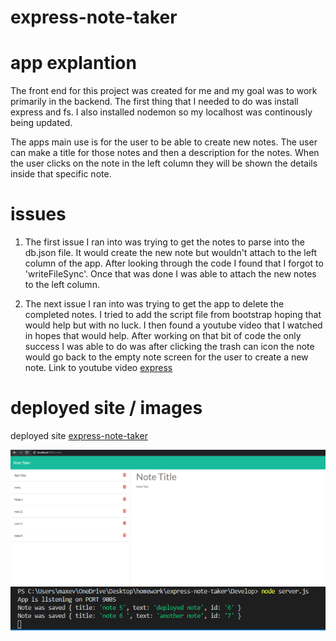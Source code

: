 # express-note-taker
# app explantion
The front end for this project was created for me and my goal was to work primarily in the backend. The first thing that I needed to do was install express and fs. I also installed nodemon so my localhost was continously being updated. 

The apps main use is for the user to be able to create new notes. The user can make a title for those notes and then a description for the notes. When the user clicks on the note in the left column they will be shown the details inside that specific note. 

# issues
1. The first issue I ran into was trying to get the notes to parse into the db.json file. It would create the new note but wouldn't attach to the left column of the app. After looking through the code I found that I forgot to 'writeFileSync'. Once that was done I was able to attach the new notes to the left column.

2. The next issue I ran into was trying to get the app to delete the completed notes. I tried to add the script file from bootstrap hoping that would help but with no luck. I then found a youtube video that I watched in hopes that would help. After working on that bit of code the only success I was able to do was after clicking the trash can icon the note would go back to the empty note screen for the user to create a new note. 
Link to youtube video [express](https://www.youtube.com/watch?v=L72fhGm1tfE)

# deployed site / images

deployed site
[express-note-taker](https://clintrizzo.github.io/express-note-taker/)

![deployed-site](/images/image.1.png)
![note-creation-terminal](images/image2.png)

